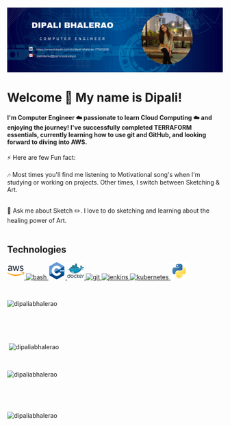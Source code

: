 ![logo](https://github.com/DipaliABhalerao/DipaliABhalerao/blob/main/Personal%20LinkedIn%20Banner.png)<meta name="viewport" content="width=device-width, initial-scale=1">
<link rel="stylesheet" href="https://cdnjs.cloudflare.com/ajax/libs/font-awesome/4.7.0/css/font-awesome.min.css">
<link rel="stylesheet" href="https://cdnjs.cloudflare.com/ajax/libs/font-awesome/6.2.0/css/all.css"></link>

<h1 align="left">Welcome 👋 My name is Dipali!</h1>
<h4 align="left">I'm Computer Engineer ☁️ passionate to learn Cloud Computing ☁️ and enjoying the journey! I've successfully completed TERRAFORM essentials, currently learning how to use git and GitHub, and looking forward to diving into AWS.</h4>


⚡ Here are few Fun fact: <br><br>
🎶 Most times you'll find me listening to Motivational song's when I'm studying or working on projects. Other times, I switch between Sketching & Art.<br><br>


💬 Ask me about Sketch ✏️. I love to do sketching and learning about the healing power of Art.
<br><br>
  
<h2 align="left"> Technologies </h2>
<p align="left"> <a href="https://aws.amazon.com" target="_blank" rel="noreferrer"> <img src="https://raw.githubusercontent.com/devicons/devicon/master/icons/amazonwebservices/amazonwebservices-original-wordmark.svg" alt="aws" width="40" height="40"/> </a> <a href="https://www.gnu.org/software/bash/" target="_blank" rel="noreferrer"> <img src="https://www.vectorlogo.zone/logos/gnu_bash/gnu_bash-icon.svg" alt="bash" width="40" height="40"/> </a> <a href="https://www.w3schools.com/cpp/" target="_blank" rel="noreferrer"> <img src="https://raw.githubusercontent.com/devicons/devicon/master/icons/cplusplus/cplusplus-original.svg" alt="cplusplus" width="40" height="40"/> </a> <a href="https://www.docker.com/" target="_blank" rel="noreferrer"> <img src="https://raw.githubusercontent.com/devicons/devicon/master/icons/docker/docker-original-wordmark.svg" alt="docker" width="40" height="40"/> </a> <a href="https://git-scm.com/" target="_blank" rel="noreferrer"> <img src="https://www.vectorlogo.zone/logos/git-scm/git-scm-icon.svg" alt="git" width="40" height="40"/> </a> <a href="https://www.jenkins.io" target="_blank" rel="noreferrer"> <img src="https://www.vectorlogo.zone/logos/jenkins/jenkins-icon.svg" alt="jenkins" width="40" height="40"/> </a> <a href="https://kubernetes.io" target="_blank" rel="noreferrer"> <img src="https://www.vectorlogo.zone/logos/kubernetes/kubernetes-icon.svg" alt="kubernetes" width="40" height="40"/> </a> <a href="https://www.python.org" target="_blank" rel="noreferrer"> <img src="https://raw.githubusercontent.com/devicons/devicon/master/icons/python/python-original.svg" alt="python" width="40" height="40"/> </a> </p>
<br>
<p><img align="left" src="https://github-readme-stats.vercel.app/api/top-langs?username=dipaliabhalerao&show_icons=true&locale=en&layout=compact" alt="dipaliabhalerao" /></p>
<br><br><br><br><br>

<p>&nbsp;<img align="center" src="https://github-readme-stats.vercel.app/api?username=dipaliabhalerao&show_icons=true&locale=en" alt="dipaliabhalerao" /></p>
<br>
<p><img align="center" src="https://github-readme-streak-stats.herokuapp.com/?user=dipaliabhalerao&" alt="dipaliabhalerao" /></p>
<br><br><br>
<p align="left"> <img src="https://komarev.com/ghpvc/?username=dipaliabhalerao&label=VISITORS%20&color=0e75b6&style=flat" alt="dipaliabhalerao" /> </p>
